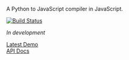 A Python to JavaScript compiler in JavaScript.

[![Build Status](https://travis-ci.org/ashimaathri/prakalpa.svg?branch=master)](https://travis-ci.org/ashimaathri/prakalpa)

*In development*

[Latest Demo](http://ashimaathri.github.io/prakalpa/)  
[API Docs](http://ashimaathri.github.io/prakalpa/docs/index.html)
